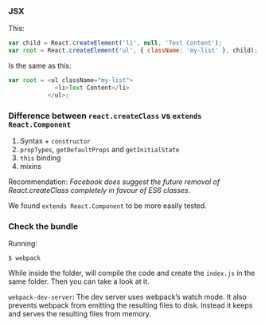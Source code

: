 ### JSX

This:

```javascript
var child = React.createElement('li', null, 'Text Content');
var root = React.createElement('ul', { className: 'my-list' }, child);
```

Is the same as this:

```javascript
var root = <ul className="my-list">
             <li>Text Content</li>
           </ul>;
```

### Difference between `react.createClass` vs `extends React.Component`

1. Syntax + `constructor`
2. `propTypes`, `getDefaultProps` and `getInitialState` 
3. `this` binding
4. mixins

Recommendation: *Facebook does suggest the future removal of React.createClass completely in favour of ES6 classes.*

We found `extends React.Component` to be more easily tested.

### Check the bundle

Running:

```
$ webpack
```

While inside the folder, will compile the code and create the `index.js` in the same folder. Then you can take a look at it.

`webpack-dev-server`: The dev server uses webpack’s watch mode. It also prevents webpack from emitting the resulting files to disk. Instead it keeps and serves the resulting files from memory.

